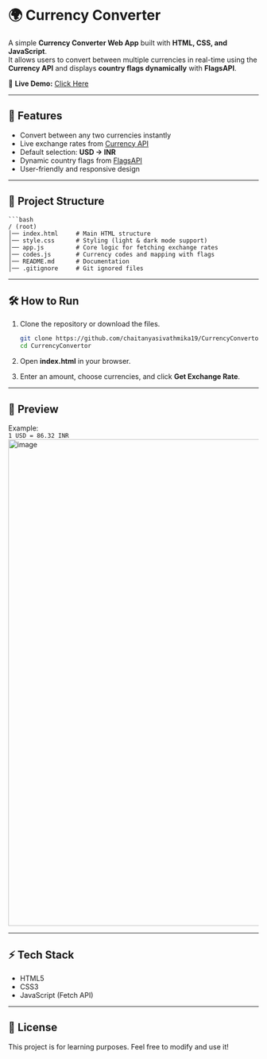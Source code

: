 # 🌍 Currency Converter  

A simple **Currency Converter Web App** built with **HTML, CSS, and JavaScript**.  
It allows users to convert between multiple currencies in real-time using the **Currency API** and displays **country flags dynamically** with **FlagsAPI**.  

🔗 **Live Demo:** [Click Here](https://chaitanyasivathmika19.github.io/CurrencyConvertor/)  

---

## 🚀 Features
- Convert between any two currencies instantly  
- Live exchange rates from [Currency API](https://github.com/fawazahmed0/currency-api)  
- Default selection: **USD → INR**  
- Dynamic country flags from [FlagsAPI](https://flagsapi.com)  
- User-friendly and responsive design  

---

## 📂 Project Structure

    ```bash
    / (root)
    │── index.html     # Main HTML structure
    │── style.css      # Styling (light & dark mode support)
    │── app.js         # Core logic for fetching exchange rates
    │── codes.js       # Currency codes and mapping with flags
    │── README.md      # Documentation
    │── .gitignore     # Git ignored files



---

## 🛠️ How to Run
1. Clone the repository or download the files.   
 
   ```bash
   git clone https://github.com/chaitanyasivathmika19/CurrencyConvertor.git
   cd CurrencyConvertor
   
2. Open **index.html** in your browser.  
3. Enter an amount, choose currencies, and click **Get Exchange Rate**. 


---

## 📸 Preview
Example:  
`1 USD = 86.32 INR`
<img width="1919" height="980" alt="image" src="https://github.com/user-attachments/assets/c39fffeb-6d9f-4d0c-9cc6-e8f2089638db" />


---

## ⚡ Tech Stack
- HTML5  
- CSS3  
- JavaScript (Fetch API)  

---

## 📜 License
This project is for learning purposes. Feel free to modify and use it!  
